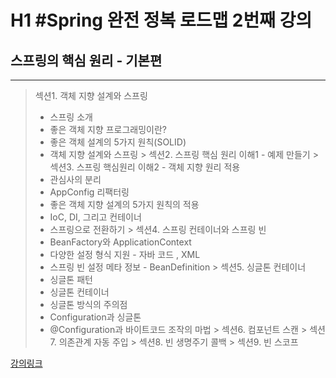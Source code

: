 # H1 #Spring 완전 정복 로드맵 2번째 강의

## 스프링의 핵심 원리 - 기본편
---

> 섹션1. 객체 지향 설계와 스프링
> * 스프링 소개
> * 좋은 객체 지향 프로그래밍이란?
> * 좋은 객체 설계의 5가지 원칙(SOLID)
> * 객체 지향 설계와 스프링
    > 섹션2. 스프링 핵심 원리 이해1 - 예제 만들기
    > 섹션3. 스프링 핵심원리 이해2 - 객체 지향 원리 적용
> * 관심사의 분리
> * AppConfig 리팩터링
> * 좋은 객체 지향 설계의 5가지 원칙의 적용
> * IoC, DI, 그리고 컨테이너
> * 스프링으로 전환하기
    >  섹션4. 스프링 컨테이너와 스프링 빈
> * BeanFactory와 ApplicationContext
> * 다양한 설정 형식 지원 - 자바 코드 , XML
> * 스프링 빈 설정 메타 정보 - BeanDefinition
    > 섹션5. 싱글톤 컨테이너
> * 싱글톤 패턴
> * 싱글톤 컨테이너
> * 싱글톤 방식의 주의점
> * Configuration과 싱글톤
> * @Configuration과 바이트코드 조작의 마법
    > 섹션6. 컴포넌트 스캔
    > 섹션7. 의존관계 자동 주입
    > 섹션8. 빈 생명주기 콜백
    > 섹션9. 빈 스코프

[강의링크](https://inflearn.com/course/스프링-핵심-원리-기본편/dashboard)